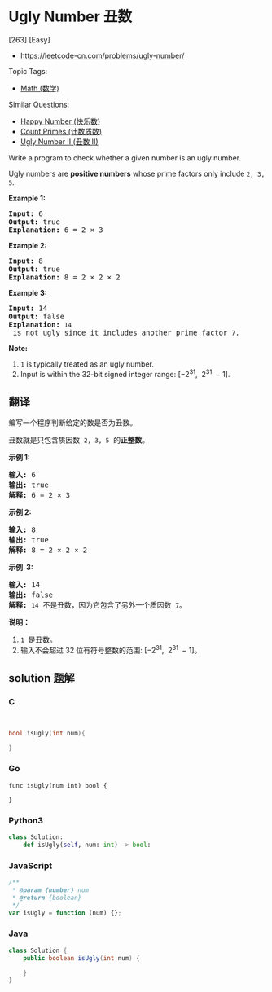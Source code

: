 # Ugly Number 丑数

[263] [Easy]

- https://leetcode-cn.com/problems/ugly-number/

Topic Tags:

- [Math (数学)](https://leetcode-cn.com/tag/math/)

Similar Questions:

- [Happy Number (快乐数)](https://leetcode-cn.com/problems/happy-number/)
- [Count Primes (计数质数)](https://leetcode-cn.com/problems/count-primes/)
- [Ugly Number II (丑数 II)](https://leetcode-cn.com/problems/ugly-number-ii/)

Write a program to check whether a given number is an ugly number.

Ugly numbers are **positive numbers** whose prime factors only include `2, 3, 5`.

**Example 1:**

<pre><strong>Input:</strong> 6
<strong>Output:</strong> true
<strong>Explanation: </strong>6 = 2 ×&nbsp;3</pre>

**Example 2:**

<pre><strong>Input:</strong> 8
<strong>Output:</strong> true
<strong>Explanation: </strong>8 = 2 × 2 ×&nbsp;2
</pre>

**Example 3:**

<pre><strong>Input:</strong> 14
<strong>Output:</strong> false 
<strong>Explanation: </strong><code>14</code> is not ugly since it includes another prime factor <code>7</code>.
</pre>

**Note:**

1.  `1` is typically treated as an ugly number.
2.  Input is within the 32-bit signed integer range: \[−2<sup>31</sup>,  2<sup>31&nbsp;</sup> − 1\].

## 翻译

编写一个程序判断给定的数是否为丑数。

丑数就是只包含质因数  `2, 3, 5`  的**正整数**。

**示例 1:**

<pre><strong>输入:</strong> 6
<strong>输出:</strong> true
<strong>解释: </strong>6 = 2 ×&nbsp;3</pre>

**示例 2:**

<pre><strong>输入:</strong> 8
<strong>输出:</strong> true
<strong>解释: </strong>8 = 2 × 2 ×&nbsp;2
</pre>

**示例  3:**

<pre><strong>输入:</strong> 14
<strong>输出:</strong> false 
<strong>解释: </strong><code>14</code> 不是丑数，因为它包含了另外一个质因数&nbsp;<code>7</code>。</pre>

**说明：**

1.  `1`  是丑数。
2.  输入不会超过 32 位有符号整数的范围: \[−2<sup>31</sup>,  2<sup>31&nbsp;</sup> − 1\]。

## solution 题解

### C

```c


bool isUgly(int num){

}


```

### Go

```golang
func isUgly(num int) bool {

}
```

### Python3

```python
class Solution:
    def isUgly(self, num: int) -> bool:
```

### JavaScript

```javascript
/**
 * @param {number} num
 * @return {boolean}
 */
var isUgly = function (num) {};
```

### Java

```java
class Solution {
    public boolean isUgly(int num) {

    }
}
```
